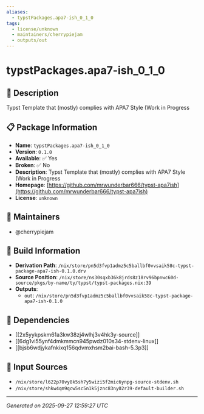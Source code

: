 ```yaml
---
aliases:
  - typstPackages.apa7-ish_0_1_0
tags:
  - license/unknown
  - maintainers/cherrypiejam
  - outputs/out
---
```


# typstPackages.apa7-ish_0_1_0

## 📝 Description

Typst Template that (mostly) complies with APA7 Style (Work in Progress

## 📋 Package Information

- **Name**: `typstPackages.apa7-ish_0_1_0`
- **Version**: `0.1.0`
- **Available**: ✅ Yes
- **Broken**: ✅ No
- **Description**: Typst Template that (mostly) complies with APA7 Style (Work in Progress
- **Homepage**: [https://github.com/mrwunderbar666/typst-apa7ish](https://github.com/mrwunderbar666/typst-apa7ish)
- **License**: `unknown`
## 👥 Maintainers

- @cherrypiejam


## 🔧 Build Information

- **Derivation Path**: `/nix/store/pn5d3fvp1admz5c5ballbf0vvsaik58c-typst-package-apa7-ish-0.1.0.drv`
- **Source Position**: `/nix/store/ns30sqxb36k8jrds8z18rv96bpnwc60d-source/pkgs/by-name/ty/typst/typst-packages.nix:39`
- **Outputs**:
  - `out`:  `/nix/store/pn5d3fvp1admz5c5ballbf0vvsaik58c-typst-package-apa7-ish-0.1.0`

## 🔗 Dependencies

- [[2x5yykpskm61a3kw38zj4wlhj3v4hk3y-source]]
- [[6dg1vi55ynf4dmkmmcn945pwdz010s34-stdenv-linux]]
- [[bjsb6wdjykafnkixq156qdvmxhsm2bai-bash-5.3p3]]

## 📁 Input Sources

- `/nix/store/l622p70vy8k5sh7y5wizi5f2mic6ynpg-source-stdenv.sh`
- `/nix/store/shkw4qm9qcw5sc5n1k5jznc83ny02r39-default-builder.sh`

---
*Generated on 2025-09-27 12:59:27 UTC*

